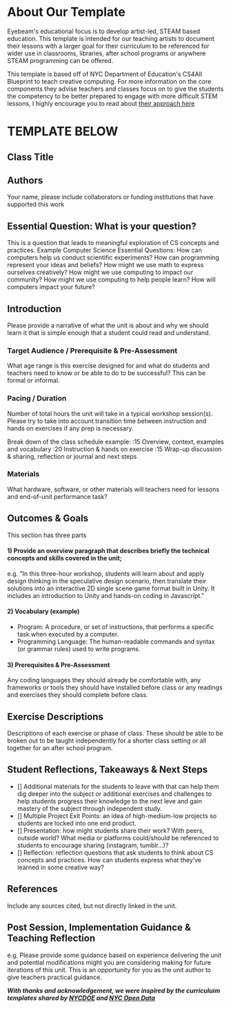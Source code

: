 # About Our Template

Eyebeam's educational focus is to develop artist-led, STEAM based education. This template is intended for our teaching artists to document their lessons with a larger goal for their curriculum to be referenced for wider use in classrooms, libraries, after school programs or anywhere STEAM programming can be offered. 

This template is based off of NYC Department of Education's CS4All Blueprint to teach creative computing. For more information on the core components they advise teachers and classes focus on to give the students the competency to be better prepared to engage with more difficult STEM lessons, I highly encourage you to read about [their approach here](https://blueprint.cs4all.nyc/what-is-cs/)

# TEMPLATE BELOW

## Class Title

## Authors
Your name, please include collaborators or funding institutions that have supported this work

## Essential Question: What is your question?
This is a question that leads to meaningful exploration of CS concepts and practices. Example Computer Science Essential Questions:
How can computers help us conduct scientific experiments?
How can programming represent your ideas and beliefs?
How might we use math to express ourselves creatively?
How might we use computing to impact our community?
How might we use computing to help people learn?
How will computers impact your future?

## Introduction
Please provide a narrative of what the unit is about and why we should learn it that is simple enough that a student could read and understand.

### Target Audience / Prerequisite & Pre-Assessment
What age range is this exercise designed for and what do students and teachers need to know or be able to do to be successful? This can be formal or informal. 

### Pacing / Duration
Number of total hours the unit will take in a typical workshop session(s). Please try to take into account transition time between instruction and hands on exercises if any prep is necessary.

Break down of the class schedule example: 
:15 Overview, context, examples and vocabulary 
:20 Instruction & hands on exercise 
:15 Wrap-up discussion & sharing, reflection or journal and next steps

### Materials
What hardware, software, or other materials will teachers need for lessons and end-of-unit performance task?

## Outcomes & Goals
This section has three parts

#### 1) Provide an overview paragraph that describes briefly the technical concepts and skills covered in the unit;
   e.g. "In this three-hour workshop, students will learn about and apply design thinking in the speculative design scenario, then translate their solutions into an interactive 2D single scene game format built in Unity. It includes an introduction to Unity and hands-on coding in Javascript."

#### 2) Vocabulary (example)
* Program: A procedure, or set of instructions, that performs a specific task when executed by a computer. 
* Programming Language: The human-readable commands and syntax (or grammar rules) used to write programs. 
      
#### 3) Prerequisites & Pre-Assessment 
Any coding languages they should already be comfortable with, any frameworks or tools they should have installed before class or any readings and exercises they should complete before class.


## Exercise Descriptions
Descriptions of each exercise or phase of class. These should be able to be broken out to be taught independently for a shorter class setting or all together for an after school program.

## Student Reflections, Takeaways & Next Steps
- [] Additional materials for the students to leave with that can help them dig deeper into the subject or additional exercises and challenges to help students progress their knowledge to the next leve and gain mastery of the subject through independent study.
- [] Multiple Project Exit Points: an idea of high-medium-low projects so students are locked into one end product.
- [] Presentation: how might students share their work? With peers, outside world? What media or platforms could/should be referenced to students to encourage sharing (instagram, tumblr...)? 
- [] Reflection: reflection questions that ask students to think about CS concepts and practices. How can students express what they’ve learned in some creative way?

## References
Include any sources cited, but not directly linked in the unit.

## Post Session, Implementation Guidance &  Teaching Reflection
e.g. Please provide some guidance based on experience delivering the unit and potential modifications might you are considering making for future iterations of this unit. This is an opportunity for you as the unit author to give teachers practical guidance.

***With thanks and acknowledgement, we were inspired by the curriculuim templates shared by [NYCDOE](http://blueprint.cs4all.nyc/units/40/) and [NYC Open Data](https://github.com/datapolitan/Data_Analytics_Classes/blob/gh-pages/Excel_Tools_Summarizing_Data.md)***
